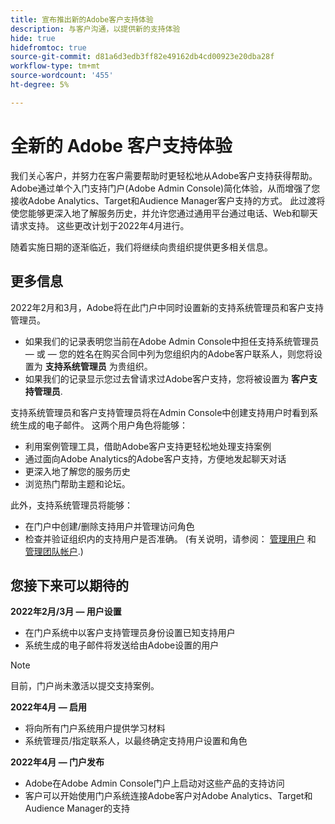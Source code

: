 ```yaml
---
title: 宣布推出新的Adobe客户支持体验
description: 与客户沟通，以提供新的支持体验
hide: true
hidefromtoc: true
source-git-commit: d81a6d3edb3ff82e49162db4cd00923e20dba28f
workflow-type: tm+mt
source-wordcount: '455'
ht-degree: 5%

---
```



# 全新的 Adobe 客户支持体验

我们关心客户，并努力在客户需要帮助时更轻松地从Adobe客户支持获得帮助。 Adobe通过单个入门支持门户(Adobe Admin Console)简化体验，从而增强了您接收Adobe Analytics、Target和Audience Manager客户支持的方式。 此过渡将使您能够更深入地了解服务历史，并允许您通过通用平台通过电话、Web和聊天请求支持。 这些更改计划于2022年4月进行。

随着实施日期的逐渐临近，我们将继续向贵组织提供更多相关信息。

## 更多信息

2022年2月和3月，Adobe将在此门户中同时设置新的支持系统管理员和客户支持管理员。

* 如果我们的记录表明您当前在Adobe Admin Console中担任支持系统管理员 — 或 — 您的姓名在购买合同中列为您组织内的Adobe客户联系人，则您将设置为 **支持系统管理员** 为贵组织。
* 如果我们的记录显示您过去曾请求过Adobe客户支持，您将被设置为 **客户支持管理员**.

支持系统管理员和客户支持管理员将在Admin Console中创建支持用户时看到系统生成的电子邮件。 这两个用户角色将能够：

* 利用案例管理工具，借助Adobe客户支持更轻松地处理支持案例
* 通过面向Adobe Analytics的Adobe客户支持，方便地发起聊天对话
* 更深入地了解您的服务历史
* 浏览热门帮助主题和论坛。

此外，支持系统管理员将能够：

* 在门户中创建/删除支持用户并管理访问角色
* 检查并验证组织内的支持用户是否准确。 (有关说明，请参阅： [管理用户](https://helpx.adobe.com/enterprise/using/users.html) 和 [管理团队帐户](https://helpx.adobe.com/enterprise/using/accounts.html).)

## 您接下来可以期待的

**2022年2月/3月 — 用户设置**

* 在门户系统中以客户支持管理员身份设置已知支持用户
* 系统生成的电子邮件将发送给由Adobe设置的用户

>[!NOTE]
>
>目前，门户尚未激活以提交支持案例。

**2022年4月 — 启用**

* 将向所有门户系统用户提供学习材料
* 系统管理员/指定联系人，以最终确定支持用户设置和角色

**2022年4月 — 门户发布**

* Adobe在Adobe Admin Console门户上启动对这些产品的支持访问
* 客户可以开始使用门户系统连接Adobe客户对Adobe Analytics、Target和Audience Manager的支持
